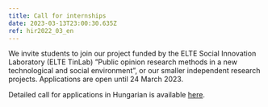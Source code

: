 ```yaml
---
title: Call for internships
date: 2023-03-13T23:00:30.635Z
ref: hir2022_03_en
---
```

We invite students to join our project funded by the ELTE Social Innovation Laboratory (ELTE TinLab) ”Public opinion research methods in a new technological and social environment”, or our smaller independent research projects. Applications are open until 24 March 2023.  

Detailed call for applications in Hungarian is available <a href="/pdfs/SMRB_gyakornoki_kiírás_20230310.pdf" target="_blank">here</a>.